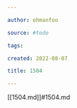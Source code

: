 ```yaml
---

author: ohmanfoo

source: #todo

tags: 

created: 2022-08-07

title: 1504

---
```

[[1504.md]]#1504.md